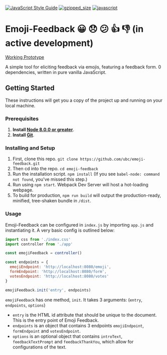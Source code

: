 [![JavaScript Style Guide](https://img.shields.io/badge/code_style-standard-brightgreen.svg)](https://standardjs.com)
[![gzipped_size](https://img.shields.io/badge/gzip%20size-5.4kB-green.svg)](https://img.shields.io/badge/gzip%20size-5.4kB-green.svg)
[![javascript](https://img.shields.io/badge/javascript-vanilla-green.svg)](http://vanilla-js.com/)

# Emoji-Feedback 😀 😞 😕 👍 👎 (in active development)

[Working Prototype](https://jsfiddle.net/justin0022/pd4oczva/13/)

A simple tool for eliciting feedback via emojis, featuring a feedback form. 0 dependencies, written in pure vanilla JavaScript.

## Getting Started

These instructions will get you a copy of the project up and running on your local machine.

### Prerequisites

1. **Install [Node 8.0.0 or greater](https://nodejs.org)**.
2. **Install [Git](https://git-scm.com/downloads)**.

### Installing and Setup

1. First, clone this repo. `git clone https://github.com/ubc/emoji-feedback.git`
1. Then cd into the repo. `cd emoji-feedback`
1. Run the installation script. `npm install` (If you see `babel-node: command not found`, you've missed this step.)
1. Run using `npm start`. Webpack Dev Server will host a hot-loading webpage.
1. To build for production, `npm run build` will output the production-ready, minified, tree-shaken bundle in `/dist`.

### Usage

Emoji-Feedback can be configured in `index.js` by importing `app.js` and instantiating it.
A very basic config is outlined below:
```javascript
import css from './index.css'
import controller from './app'

const emojiFeedback = controller()

const endpoints = {
  emojiEndpoint: 'http://localhost:8080/emoji',
  formEndpoint: 'http://localhost:8080/form',
  votesEndpoint: 'http://localhost:8080/votes'
}

emojiFeedback.init('entry', endpoints)
```
`emojiFeedback` has one method, `init`.
It takes 3 arguments: (`entry`, `endpoints`, `options`)
* `entry` is the HTML id attribute that should be unique to the document. This is the entry point of Emoji Feedback.
* `endpoints` is an object that contains 3 endpoints `emojiEndpoint`, `formEndpoint` and `votesEndpoint`.
* `options` is an optional object that contains `introText`, `feedbackTextPrompt` and `feedbackThankYou`, which allow for configurations of the text.

